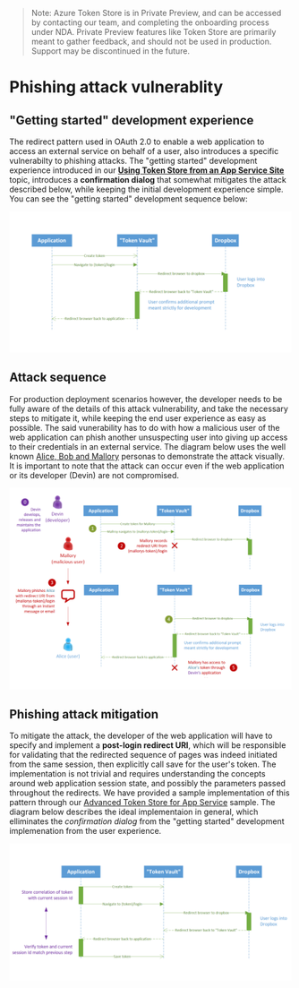 > Note: Azure Token Store is in Private Preview, and can be accessed by contacting our team, and completing the onboarding process under NDA. Private Preview features like Token Store are primarily meant to gather feedback, and should not be used in production. Support may be discontinued in the future.

# Phishing attack vulnerablity

## "Getting started" development experience

The redirect pattern used in OAuth 2.0 to enable a web application to access an external service on behalf of a user, also introduces a specific vulnerabilty to phishing attacks. The "getting started" development experience introduced in our [**Using Token Store from an App Service Site**](https://github.com/joerob-msft/app-service-msi-tokenvault-dotnet) topic, introduces a **confirmation dialog** that somewhat mitigates the attack described below, while keeping the initial development experience simple. You can see the "getting started" development sequence below:

![](https://raw.githubusercontent.com/Azure/azure-tokens/master/docs/phishing-attack-vulnerability/development-sequence-diagram.png "Development sequence diagram")

## Attack sequence

For production deployment scenarios however, the developer needs to be fully aware of the details of this attack vulnerability, and take the necessary steps to mitigate it, while keeping the end user experience as easy as possible. The said vunerability has to do with how a malicious user of the web application can phish another unsuspecting user into giving up access to their credentials in an external service. The diagram below uses the well known [Alice, Bob and Mallory](https://en.wikipedia.org/wiki/Alice_and_Bob) personas to demonstrate the attack visually. It is important to note that the attack can occur even if the web application or its developer (Devin) are not compromised.

![](https://raw.githubusercontent.com/Azure/azure-tokens/master/docs/phishing-attack-vulnerability/attack.png "Phishing attack sequence diagram")

## Phishing attack mitigation

To mitigate the attack, the developer of the web application will have to specify and implement a **post-login redirect URI**, which will be responsible for validating that the redirected sequence of pages was indeed initiated from the same session, then explicitly call save for the user's token. The implementation is not trivial and requires understanding the concepts around web application session state, and possibly the parameters passed throughout the redirects. We have provided a sample implementation of this pattern through our [Advanced Token Store for App Service](https://github.com/joerob-msft/app-service-tokenvault-advanced) sample. The diagram below describes the ideal implementaion in general, which elliminates the *confirmation dialog* from the "getting started" development implemenation from the user experience.

![](https://raw.githubusercontent.com/Azure/azure-tokens/master/docs/phishing-attack-vulnerability/production-sequence-diagram.png "Production sequence diagram")
